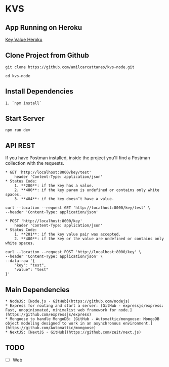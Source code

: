 # KVS

## App Running on Heroku

[Key Value Heroku](http://kvs-monks.herokuapp.com/)

## Clone Project from Github

`git clone https://github.com/amilcarcattaneo/kvs-node.git`

`cd kvs-node`

## Install Dependencies

    1. `npm install`

## Start Server

`npm run dev`

## API REST

If you have Postman installed, inside the project you'll find a Postman collection with the requests.

    * GET 'http://localhost:8000/key/test'
    	header 'Content-Type: application/json'
    * Status Code:
    	1. **200**: if the key has a value.
    	2. **400**: if the key param is undefined or contains only white spaces.
    	3. **404**: if the key doesn’t have a value.

```
curl --location --request GET 'http://localhost:8000/key/test' \
--header 'Content-Type: application/json'
```

    * POST 'http://localhost:8000/key'
    	header 'Content-Type: application/json'
    * Status Code:
    	1. **201**: if the key value pair was accepted.
    	2. **400**: if the key or the value are undefined or contains only white spaces.

```
curl --location --request POST 'http://localhost:8000/key' \
--header 'Content-Type: application/json' \
--data-raw '{
	"key": "test",
	"value": "test"
}'
```

## Main Dependencies

    * NodeJS: [Node.js · GitHub](https://github.com/nodejs)
    * Express for routing and start a server: [GitHub - expressjs/express: Fast, unopinionated, minimalist web framework for node.](https://github.com/expressjs/express)
    * Mongoose to handle MongoDB: [GitHub - Automattic/mongoose: MongoDB object modeling designed to work in an asynchronous environment.](https://github.com/Automattic/mongoose)
    * NextJS: [NextJS · GitHub](https://github.com/zeit/next.js)

## TODO

- [ ] Web
